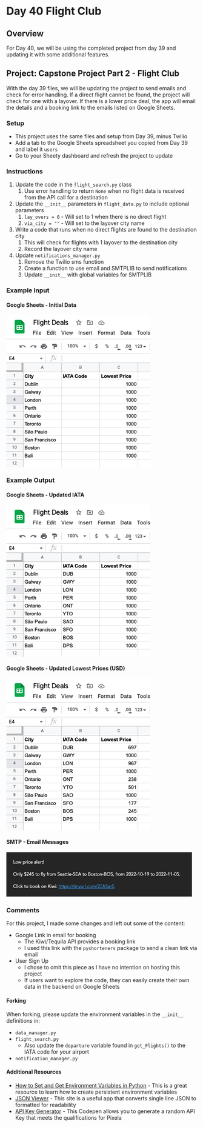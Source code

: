 # Day 40 Flight Club

## Overview

For Day 40, we will be using the completed project from day 39 and updating it with some additional features.

## Project: Capstone Project Part 2 - Flight Club

With the day 39 files, we will be updating the project to send emails and check for error handling. If a direct flight cannot be found, the project will check for one with a layover. If there is a lower price deal, the app will email the details and a booking link to the emails listed on Google Sheets.

### Setup

- This project uses the same files and setup from Day 39, minus Twilio
- Add a tab to the Google Sheets spreadsheet you copied from Day 39 and label it `users`
- Go to your Sheety dashboard and refresh the project to update

### Instructions

1. Update the code in the `flight_search.py` class
   1. Use error handling to return `None` when no flight data is received from the API call for a destination
2. Update the `__init__` parameters in `flight_data.py` to include optional parameters
   1. `lay_overs = 0` - Will set to 1 when there is no direct flight
   2. `via_city = ""` - Will set to the layover city name
3. Write a code that runs when no direct flights are found to the destination city
   1. This will check for flights with 1 layover to the destination city
   2. Record the layover city name
4. Update `notifications_manager.py`
   1. Remove the Twilio sms function
   2. Create a function to use email and SMTPLIB to send notifications
   3. Update `__init__` with global variables for SMTPLIB

### Example Input

#### Google Sheets - Initial Data

![Flight Club 1](Images/flight_club1.png)

### Example Output

#### Google Sheets - Updated IATA

![Flight Club 2](Images/flight_club2.png)

#### Google Sheets - Updated Lowest Prices (USD)

![Flight Club 3](Images/flight_club3.png)

#### SMTP - Email Messages

![Flight Club 4](Images/flight_club4.png)

### Comments

For this project, I made some changes and left out some of the content:

- Google Link in email for booking
  - The Kiwi/Tequila API provides a booking link
  - I used this link with the `pyshorteners` package to send a clean link via email
- User Sign Up
  - I chose to omit this piece as I have no intention on hosting this project
  - If users want to explore the code, they can easily create their own data in the backend on Google Sheets

#### Forking

When forking, please update the environment variables in the `__init__` definitions in:
  
- `data_manager.py`
- `flight_search.py`
  - Also update the `departure` variable found in `get_Flights()` to the IATA code for your airport
- `notification_manager.py`

#### Additional Resources

- [How to Set and Get Environment Variables in Python](https://able.bio/rhett/how-to-set-and-get-environment-variables-in-python--274rgt5) - This is a great resource to learn how to create persistent environment variables
- [JSON Viewer](http://jsonviewer.stack.hu) - This site is a useful app that converts single line JSON to formatted for readability
- [API Key Generator](https://codepen.io/corenominal/pen/rxOmMJ) - This Codepen allows you to generate a random API Key that meets the qualifications for Pixela
